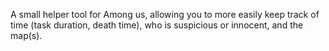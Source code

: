 A small helper tool for Among us, allowing you to more easily keep track of time (task duration, death time), who is suspicious or innocent, and the map(s).
